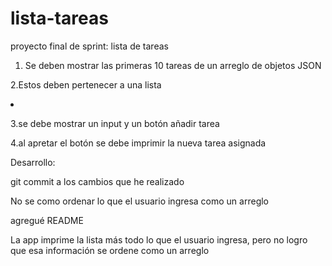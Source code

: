 # lista-tareas

proyecto final de sprint: lista de tareas

1. Se deben mostrar las primeras 10 tareas de un arreglo de objetos JSON

2.Estos deben pertenecer a una lista <li>

3.se debe mostrar un input y un botón añadir tarea

4.al apretar el botón se debe imprimir la nueva tarea asignada

Desarrollo:

git commit a los cambios que he realizado

No se como ordenar lo que el usuario ingresa como un arreglo

agregué README

La app imprime la lista más todo lo que el usuario ingresa, pero no logro que esa información se ordene como un arreglo


